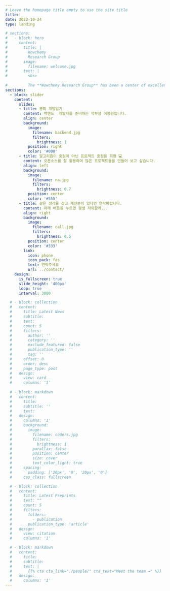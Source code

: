```yaml
---
# Leave the homepage title empty to use the site title
title:
date: 2022-10-24
type: landing

# sections:
#   - block: hero
#     content:
#       title: |
#         Wowchemy
#         Research Group
#       image:
#         filename: welcome.jpg
#       text: |
#         <br>
        
#         The **Wowchemy Research Group** has been a center of excellence for Artificial Intelligence research, teaching, and practice since its founding in 2016.
sections:
  - block: slider
    content:
      slides:
      - title: 봉의 개발일기
        content: 백엔드  개발자를 준비하는 학부생 이봉민입니다.
        align: center
        background:
          image:
            filename: backend.jpg
            filters:
              brightness: 1
          position: right
          color: '#000'
      - title: 알고리즘이 중점이 아닌 프로젝트 중점을 희망 💻
        content: 오픈소스를 잘 활용하여 많은 프로젝트들을 만들어 보고 싶습니다.
        align: left
        background:
          image:
            filename: na.jpg
            filters:
              brightness: 0.7
          position: center
          color: '#555'
      - title: 같은 생각을 갖고 계신분이 있다면 연락바랍니다.
        content: 아래 버튼을 누르면 평생 저와함께...
        align: right
        background:
          image:
            filename: call.jpg
            filters:
              brightness: 0.5
          position: center
          color: '#333'
        link:
          icon: phone
          icon_pack: fas
          text: 연락주세요
          url: ../contact/
    design:
      is_fullscreen: true
      slide_height: '400px'
      loop: true
      interval: 3000

  # - block: collection
  #   content:
  #     title: Latest News
  #     subtitle:
  #     text:
  #     count: 5
  #     filters:
  #       author: ''
  #       category: ''
  #       exclude_featured: false
  #       publication_type: ''
  #       tag: ''
  #     offset: 0
  #     order: desc
  #     page_type: post
  #   design:
  #     view: card
  #     columns: '1'
  
  # - block: markdown
  #   content:
  #     title:
  #     subtitle: ''
  #     text:
  #   design:
  #     columns: '1'
  #     background:
  #       image: 
  #         filename: coders.jpg
  #         filters:
  #           brightness: 1
  #         parallax: false
  #         position: center
  #         size: cover
  #         text_color_light: true
  #     spacing:
  #       padding: ['20px', '0', '20px', '0']
  #     css_class: fullscreen

  # - block: collection
  #   content:
  #     title: Latest Preprints
  #     text: ""
  #     count: 5
  #     filters:
  #       folders:
  #         - publication
  #       publication_type: 'article'
  #   design:
  #     view: citation
  #     columns: '1'

  # - block: markdown
  #   content:
  #     title:
  #     subtitle:
  #     text: |
  #       {{% cta cta_link="./people/" cta_text="Meet the team →" %}}
  #   design:
  #     columns: '1'
---
```

